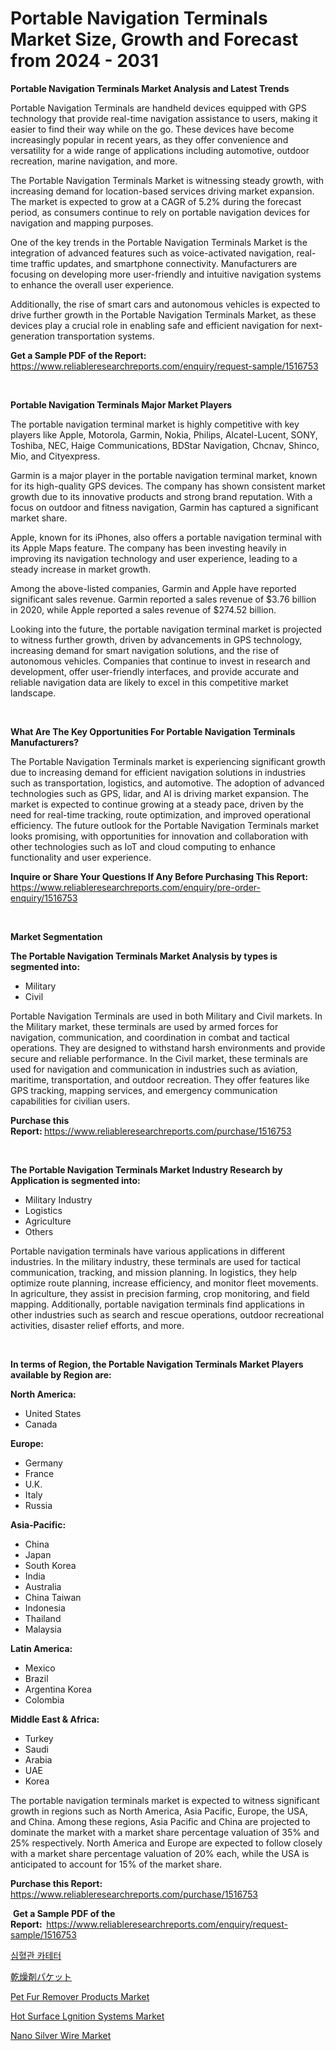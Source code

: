<p><h1>Portable Navigation Terminals Market Size, Growth and Forecast from 2024 - 2031</h1></p><p><strong>Portable Navigation Terminals Market Analysis and Latest Trends</strong></p>
<p><p>Portable Navigation Terminals are handheld devices equipped with GPS technology that provide real-time navigation assistance to users, making it easier to find their way while on the go. These devices have become increasingly popular in recent years, as they offer convenience and versatility for a wide range of applications including automotive, outdoor recreation, marine navigation, and more.</p><p>The Portable Navigation Terminals Market is witnessing steady growth, with increasing demand for location-based services driving market expansion. The market is expected to grow at a CAGR of 5.2% during the forecast period, as consumers continue to rely on portable navigation devices for navigation and mapping purposes.</p><p>One of the key trends in the Portable Navigation Terminals Market is the integration of advanced features such as voice-activated navigation, real-time traffic updates, and smartphone connectivity. Manufacturers are focusing on developing more user-friendly and intuitive navigation systems to enhance the overall user experience.</p><p>Additionally, the rise of smart cars and autonomous vehicles is expected to drive further growth in the Portable Navigation Terminals Market, as these devices play a crucial role in enabling safe and efficient navigation for next-generation transportation systems.</p></p>
<p><strong>Get a Sample PDF of the Report:&nbsp;</strong> <a href="https://www.reliableresearchreports.com/enquiry/request-sample/1516753">https://www.reliableresearchreports.com/enquiry/request-sample/1516753</a></p>
<p>&nbsp;</p>
<p><strong>Portable Navigation Terminals Major Market Players</strong></p>
<p><p>The portable navigation terminal market is highly competitive with key players like Apple, Motorola, Garmin, Nokia, Philips, Alcatel-Lucent, SONY, Toshiba, NEC, Haige Communications, BDStar Navigation, Chcnav, Shinco, Mio, and Cityexpress.</p><p>Garmin is a major player in the portable navigation terminal market, known for its high-quality GPS devices. The company has shown consistent market growth due to its innovative products and strong brand reputation. With a focus on outdoor and fitness navigation, Garmin has captured a significant market share.</p><p>Apple, known for its iPhones, also offers a portable navigation terminal with its Apple Maps feature. The company has been investing heavily in improving its navigation technology and user experience, leading to a steady increase in market growth.</p><p>Among the above-listed companies, Garmin and Apple have reported significant sales revenue. Garmin reported a sales revenue of $3.76 billion in 2020, while Apple reported a sales revenue of $274.52 billion.</p><p>Looking into the future, the portable navigation terminal market is projected to witness further growth, driven by advancements in GPS technology, increasing demand for smart navigation solutions, and the rise of autonomous vehicles. Companies that continue to invest in research and development, offer user-friendly interfaces, and provide accurate and reliable navigation data are likely to excel in this competitive market landscape.</p></p>
<p>&nbsp;</p>
<p><strong>What Are The Key Opportunities For Portable Navigation Terminals Manufacturers?</strong></p>
<p><p>The Portable Navigation Terminals market is experiencing significant growth due to increasing demand for efficient navigation solutions in industries such as transportation, logistics, and automotive. The adoption of advanced technologies such as GPS, lidar, and AI is driving market expansion. The market is expected to continue growing at a steady pace, driven by the need for real-time tracking, route optimization, and improved operational efficiency. The future outlook for the Portable Navigation Terminals market looks promising, with opportunities for innovation and collaboration with other technologies such as IoT and cloud computing to enhance functionality and user experience.</p></p>
<p><strong>Inquire or Share Your Questions If Any Before Purchasing This Report:</strong> <a href="https://www.reliableresearchreports.com/enquiry/pre-order-enquiry/1516753">https://www.reliableresearchreports.com/enquiry/pre-order-enquiry/1516753</a></p>
<p>&nbsp;</p>
<p><strong>Market Segmentation</strong></p>
<p><strong>The Portable Navigation Terminals Market Analysis by types is segmented into:</strong></p>
<p><ul><li>Military</li><li>Civil</li></ul></p>
<p><p>Portable Navigation Terminals are used in both Military and Civil markets. In the Military market, these terminals are used by armed forces for navigation, communication, and coordination in combat and tactical operations. They are designed to withstand harsh environments and provide secure and reliable performance. In the Civil market, these terminals are used for navigation and communication in industries such as aviation, maritime, transportation, and outdoor recreation. They offer features like GPS tracking, mapping services, and emergency communication capabilities for civilian users.</p></p>
<p><strong>Purchase this Report:&nbsp;</strong><a href="https://www.reliableresearchreports.com/purchase/1516753">https://www.reliableresearchreports.com/purchase/1516753</a></p>
<p>&nbsp;</p>
<p><strong>The Portable Navigation Terminals Market Industry Research by Application is segmented into:</strong></p>
<p><ul><li>Military Industry</li><li>Logistics</li><li>Agriculture</li><li>Others</li></ul></p>
<p><p>Portable navigation terminals have various applications in different industries. In the military industry, these terminals are used for tactical communication, tracking, and mission planning. In logistics, they help optimize route planning, increase efficiency, and monitor fleet movements. In agriculture, they assist in precision farming, crop monitoring, and field mapping. Additionally, portable navigation terminals find applications in other industries such as search and rescue operations, outdoor recreational activities, disaster relief efforts, and more.</p></p>
<p>&nbsp;</p>
<p><strong>In terms of Region, the Portable Navigation Terminals Market Players available by Region are:</strong></p>
<p>
    <p> <strong> North America: </strong>
        <ul>
            <li>United States</li>
            <li>Canada</li>
        </ul>
        </p> 
    <p> <strong> Europe: </strong>
        <ul>
            <li>Germany</li>
            <li>France</li>
            <li>U.K.</li>
            <li>Italy</li>
            <li>Russia</li>
        </ul>
        </p> 
    <p> <strong> Asia-Pacific: </strong>
        <ul>
            <li>China</li>
            <li>Japan</li>
            <li>South Korea</li>
            <li>India</li>
            <li>Australia</li>
            <li>China Taiwan</li>
            <li>Indonesia</li>
            <li>Thailand</li>
            <li>Malaysia</li>
        </ul>
        </p> 
    <p> <strong> Latin America: </strong>
        <ul>
            <li>Mexico</li>
            <li>Brazil</li>
            <li>Argentina Korea</li>
            <li>Colombia</li>
        </ul>
        </p> 
    <p> <strong> Middle East & Africa: </strong>
        <ul>
            <li>Turkey</li>
            <li>Saudi</li>
            <li>Arabia</li>
            <li>UAE</li>
            <li>Korea</li>
        </ul>
    </p>
    </p>
<p><p>The portable navigation terminals market is expected to witness significant growth in regions such as North America, Asia Pacific, Europe, the USA, and China. Among these regions, Asia Pacific and China are projected to dominate the market with a market share percentage valuation of 35% and 25% respectively. North America and Europe are expected to follow closely with a market share percentage valuation of 20% each, while the USA is anticipated to account for 15% of the market share.</p></p>
<p><strong>Purchase this Report: </strong><a href="https://www.reliableresearchreports.com/purchase/1516753">https://www.reliableresearchreports.com/purchase/1516753</a></p>
<p>&nbsp;<strong>Get a Sample PDF of the Report:&nbsp;&nbsp;</strong><a href="https://www.reliableresearchreports.com/enquiry/request-sample/1516753">https://www.reliableresearchreports.com/enquiry/request-sample/1516753</a></p>
<p><strong></strong></p>
<p><p><a href="https://github.com/lkwggful07722/Market-Research-Report-List-1/blob/main/1250018187142.md">심혈관 카테터</a></p><p><a href="https://github.com/ycmtqqhvk3273/Market-Research-Report-List-1/blob/main/3027808187267.md">乾燥剤パケット</a></p><p><a href="https://view.publitas.com/reportprime-1/pet-fur-remover-products-market-provides-detailed-segmentation-of-this-market-based-on-type-application-and-region-and-forecast-for-the-period-from-2024-2031/">Pet Fur Remover Products Market</a></p><p><a href="https://github.com/okotobwrhuteie/Market-Research-Report-List-1/blob/main/hot-surface-lgnition-systems-market.md">Hot Surface Lgnition Systems Market</a></p><p><a href="https://issuu.com/reportprime-2/docs/nano-silver-wire-market-size-2030.pptx">Nano Silver Wire Market</a></p></p>